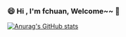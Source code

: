 ### 😄 Hi  , I'm fchuan, Welcome~~ 👋



[![Anurag's GitHub stats](https://github-readme-stats.vercel.app/api?username=fchuan-D&theme=buefy&layout=compact&include_all_commits=true)](https://github.com/anuraghazra/github-readme-stats)

